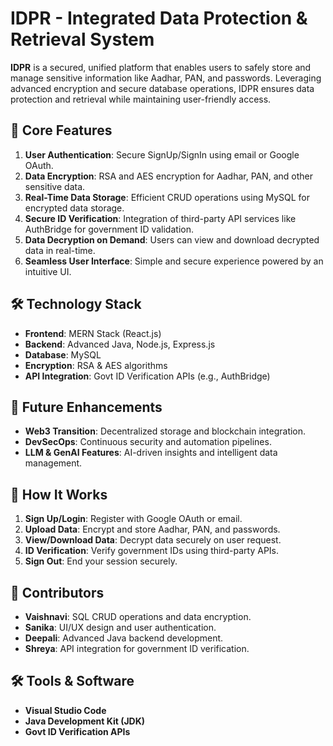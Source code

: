 
# IDPR - **Integrated Data Protection & Retrieval System**

**IDPR** is a secured, unified platform that enables users to safely store and manage sensitive information like Aadhar, PAN, and passwords. Leveraging advanced encryption and secure database operations, IDPR ensures data protection and retrieval while maintaining user-friendly access.

## 🔑 **Core Features**
1. **User Authentication**: Secure SignUp/SignIn using email or Google OAuth.
2. **Data Encryption**: RSA and AES encryption for Aadhar, PAN, and other sensitive data.
3. **Real-Time Data Storage**: Efficient CRUD operations using MySQL for encrypted data storage.
4. **Secure ID Verification**: Integration of third-party API services like AuthBridge for government ID validation.
5. **Data Decryption on Demand**: Users can view and download decrypted data in real-time.
6. **Seamless User Interface**: Simple and secure experience powered by an intuitive UI.

## 🛠️ **Technology Stack**
- **Frontend**: MERN Stack (React.js)
- **Backend**: Advanced Java, Node.js, Express.js
- **Database**: MySQL
- **Encryption**: RSA & AES algorithms
- **API Integration**: Govt ID Verification APIs (e.g., AuthBridge)

## 🚀 **Future Enhancements**
- **Web3 Transition**: Decentralized storage and blockchain integration.
- **DevSecOps**: Continuous security and automation pipelines.
- **LLM & GenAI Features**: AI-driven insights and intelligent data management.

## 📂 **How It Works**
1. **Sign Up/Login**: Register with Google OAuth or email.
2. **Upload Data**: Encrypt and store Aadhar, PAN, and passwords.
3. **View/Download Data**: Decrypt data securely on user request.
4. **ID Verification**: Verify government IDs using third-party APIs.
5. **Sign Out**: End your session securely.

## 👥 **Contributors**
- **Vaishnavi**: SQL CRUD operations and data encryption.
- **Sanika**: UI/UX design and user authentication.
- **Deepali**: Advanced Java backend development.
- **Shreya**: API integration for government ID verification.

## 🛠️ **Tools & Software**
- **Visual Studio Code**
- **Java Development Kit (JDK)**
- **Govt ID Verification APIs**


